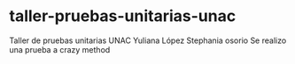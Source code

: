 # taller-pruebas-unitarias-unac
Taller de pruebas unitarias UNAC
Yuliana López
Stephania osorio Se realizo una prueba a crazy method